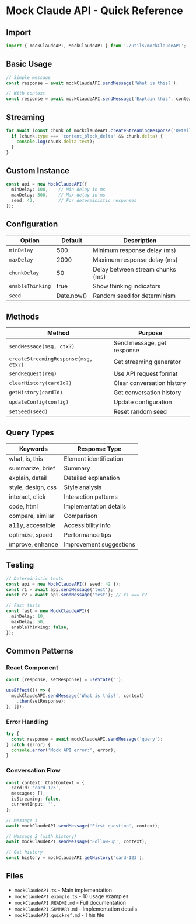 # Mock Claude API - Quick Reference

## Import

```typescript
import { mockClaudeAPI, MockClaudeAPI } from './utils/mockClaudeAPI';
```

## Basic Usage

```typescript
// Simple message
const response = await mockClaudeAPI.sendMessage('What is this?');

// With context
const response = await mockClaudeAPI.sendMessage('Explain this', context);
```

## Streaming

```typescript
for await (const chunk of mockClaudeAPI.createStreamingResponse('Details')) {
  if (chunk.type === 'content_block_delta' && chunk.delta) {
    console.log(chunk.delta.text);
  }
}
```

## Custom Instance

```typescript
const api = new MockClaudeAPI({
  minDelay: 100,    // Min delay in ms
  maxDelay: 500,    // Max delay in ms
  seed: 42,         // For deterministic responses
});
```

## Configuration

| Option | Default | Description |
|--------|---------|-------------|
| `minDelay` | 500 | Minimum response delay (ms) |
| `maxDelay` | 2000 | Maximum response delay (ms) |
| `chunkDelay` | 50 | Delay between stream chunks (ms) |
| `enableThinking` | true | Show thinking indicators |
| `seed` | Date.now() | Random seed for determinism |

## Methods

| Method | Purpose |
|--------|---------|
| `sendMessage(msg, ctx?)` | Send message, get response |
| `createStreamingResponse(msg, ctx?)` | Get streaming generator |
| `sendRequest(req)` | Use API request format |
| `clearHistory(cardId?)` | Clear conversation history |
| `getHistory(cardId)` | Get conversation history |
| `updateConfig(config)` | Update configuration |
| `setSeed(seed)` | Reset random seed |

## Query Types

| Keywords | Response Type |
|----------|--------------|
| what, is, this | Element identification |
| summarize, brief | Summary |
| explain, detail | Detailed explanation |
| style, design, css | Style analysis |
| interact, click | Interaction patterns |
| code, html | Implementation details |
| compare, similar | Comparison |
| a11y, accessible | Accessibility info |
| optimize, speed | Performance tips |
| improve, enhance | Improvement suggestions |

## Testing

```typescript
// Deterministic tests
const api = new MockClaudeAPI({ seed: 42 });
const r1 = await api.sendMessage('test');
const r2 = await api.sendMessage('test'); // r1 === r2

// Fast tests
const fast = new MockClaudeAPI({
  minDelay: 10,
  maxDelay: 50,
  enableThinking: false,
});
```

## Common Patterns

### React Component

```typescript
const [response, setResponse] = useState('');

useEffect(() => {
  mockClaudeAPI.sendMessage('What is this?', context)
    .then(setResponse);
}, []);
```

### Error Handling

```typescript
try {
  const response = await mockClaudeAPI.sendMessage('query');
} catch (error) {
  console.error('Mock API error:', error);
}
```

### Conversation Flow

```typescript
const context: ChatContext = {
  cardId: 'card-123',
  messages: [],
  isStreaming: false,
  currentInput: '',
};

// Message 1
await mockClaudeAPI.sendMessage('First question', context);

// Message 2 (with history)
await mockClaudeAPI.sendMessage('Follow-up', context);

// Get history
const history = mockClaudeAPI.getHistory('card-123');
```

## Files

- `mockClaudeAPI.ts` - Main implementation
- `mockClaudeAPI.example.ts` - 10 usage examples
- `mockClaudeAPI.README.md` - Full documentation
- `mockClaudeAPI.SUMMARY.md` - Implementation details
- `mockClaudeAPI.quickref.md` - This file